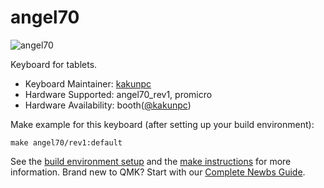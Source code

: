 # angel70

![angel70](https://i.gyazo.com/d114d4b1789009dbe8c910eaeb3295c5.jpg)

Keyboard for tablets.

* Keyboard Maintainer: [kakunpc](https://github.com/kakunpc)
* Hardware Supported: angel70_rev1, promicro
* Hardware Availability: booth([@kakunpc](https://kakunpc.booth.pm/))

Make example for this keyboard (after setting up your build environment):

    make angel70/rev1:default

See the [build environment setup](https://docs.qmk.fm/#/getting_started_build_tools) and the [make instructions](https://docs.qmk.fm/#/getting_started_make_guide) for more information. Brand new to QMK? Start with our [Complete Newbs Guide](https://docs.qmk.fm/#/newbs).
